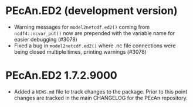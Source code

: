 # PEcAn.ED2 (development version)

* Warning messages for `model2netcdf.ed2()` coming from `ncdf4::ncvar_put()` now are prepended with the variable name for easier debugging (#3078)
* Fixed a bug in `model2netcdf.ed2()` where .nc file connections were being closed multiple times, printing warnings (#3078)

# PEcAn.ED2 1.7.2.9000

* Added a `NEWS.md` file to track changes to the package. Prior to this point changes are tracked in the main CHANGELOG for the PEcAn repository.
